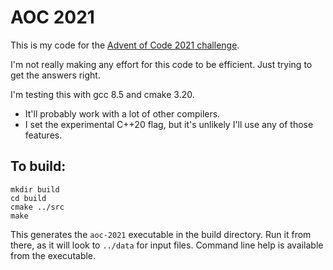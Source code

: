 # AOC 2021

This is my code for the [Advent of Code 2021 challenge](https://adventofcode.com/2021).

I'm not really making any effort for this code to be efficient. Just trying to get the answers right.

I'm testing this with gcc 8.5 and cmake 3.20.

* It'll probably work with a lot of other compilers. 
* I set the experimental C++20 flag, but it's unlikely I'll use any of those features.

## To build:
```
mkdir build
cd build
cmake ../src
make
```

This generates the `aoc-2021` executable in the build directory. Run it from there, as it will look to `../data` for input files.
Command line help is available from the executable.

